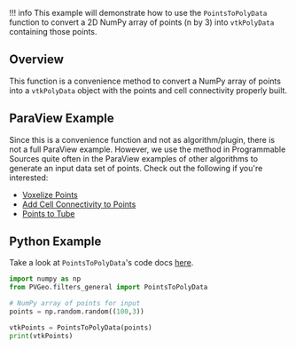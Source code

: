 !!! info
    This example will demonstrate how to use the `PointsToPolyData` function to convert a 2D NumPy array of points (n by 3) into `vtkPolyData` containing those points.

## Overview
This function is a convenience method to convert a NumPy array of points into a `vtkPolyData` object with the points and cell connectivity properly built.


## ParaView Example

Since this is a convenience function and not as algorithm/plugin, there is not a full ParaView example. However, we use the method in Programmable Sources quite often in the ParaView examples of other algorithms to generate an input data set of points. Check out the following if you're interested:

- [Voxelize Points](voxelize-points.md)
- [Add Cell Connectivity to Points](add-cell-connectivity-to-points.md)
- [Points to Tube](points-to-tube.md)


## Python Example

Take a look at `PointsToPolyData`'s code docs [here](http://docs.pvgeo.org/en/latest/suites/General-Filters.html#PVGeo.filters_general.PointsToPolyData).

```py
import numpy as np
from PVGeo.filters_general import PointsToPolyData

# NumPy array of points for input
points = np.random.random((100,3))

vtkPoints = PointsToPolyData(points)
print(vtkPoints)
```
